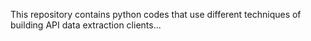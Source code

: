 This repository contains python codes that use different techniques of building API data extraction clients...
